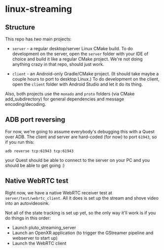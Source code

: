# linux-streaming


## Structure
This repo has _two_ main projects:
* `server` - a regular desktop/server Linux CMake build. To do development on the server, open the `server` folder with your IDE of choice and build it like a regular CMake project. We're not doing anything crazy in that repo, should just work.

* `client` - an Android-only Gradle/CMake project. (It should take maybe a couple hours to port to desktop Linux.) To do development on the client, open the `client` folder with Android Studio and let it do its thing.

Also, both projects use the `monado` and `proto` folders (via CMake add_subdirectory) for general dependencies and message encoding/decoding.


## ADB port reversing
For now, we're going to assume everybody's debugging this with a Quest over ADB. The client and server are hard-coded (for now) to port `61943`, so if you run this:
```
adb reverse tcp:61943 tcp:61943
```
your Quest should be able to connect to the server on your PC and you should be able to get going :)

## Native WebRTC test

Right now, we have a native WebRTC receiver test at `server/test/webrtc_client`. All it does is set up the stream and shove video into an autovideosink.

Not all of the state tracking is set up yet, so the only way it'll work is if you do things in this order:
* Launch pluto_streaming_server
* Launch an OpenXR application (to trigger the GStreamer pipeline and webserver to start up)
* Launch the WebRTC client

